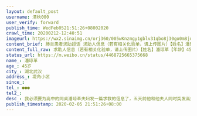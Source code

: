 ```yaml
---
layout: default_post
username: 清秋000
user_verify: forward
publish_time: WedFeb0521:51:26+08002020
crawl_time: 20200212-12:40:51
imageurl: https://wx2.sinaimg.cn/orj360/005wKnzmgy1gblv31qbo8j30go0m8ju9.jpg,https://wx3.sinaimg.cn/orj360/005wKnzmgy1gblv3227wej30go0m8wgy.jpg
content_brief: 肺炎患者求助超话 求助人信息（若有相关化验单，请上传图片）【姓名】潘琼革【年龄】45岁【所在城市】湖北武汉【所在小区、社区】堤角小区【患病时间】【联系方式】●●●【其他紧急联系人】【病情描述】 我必须要为高中的同桌潘琼革夫妇发一篇求救的信息了，五天前他和他夫人同时突 ...全文
content_full_raw: 求助人信息（若有相关化验单，请上传图片）【姓名】潘琼革【年龄】45岁【所在城市】湖北武汉【所在小区、社区】堤角小区【患病时间】【联系方式】●●●【其他紧急联系人】【病情描述】我必须要为高中的同桌潘琼革夫妇发一篇求救的信息了，五天前他和他夫人同时突发高热，为了活命，他一个人从黄陂滠口走到自己家，求我帮助！第二天他骑着自行车接回他妻子，两个高热病人自觉在家隔离！因为高热，生活不能自理，饭都没有人做，中药怎么能正常吃！万般无奈，我找了了初中同学，安排他们在湖北省中山医院核酸检查，两个人都是阳性，CT也是提示两个人的肺部感染严重！从三天前就打社区电话、社区让找120，各种平台他都找过，石沉大海，无人问津！刚才视频，他几乎已经动弹不得，倒杯水，每一步都是鱼脱水一样的脱喘。一百八十斤的汉子，就这样倒下了，他夫人自是一样！封城以来，一种无力感让我冰冷，祈求诸位转起来，让阳光看见，给我昔日的同桌夫妇一线生机！求社区他们夫妻一个隔离治疗的机会！苍天有眼，祈求诸位转发，堂主叩首！联系人：潘琼革住址：堤角小区35栋2单元502室联系电话●●●
status_url: https://m.weibo.cn/status/4468725665375668
name_: 潘琼革
age_: 45岁
city_: 湖北武汉
address_: 堤角小区
since_: 
tel_: ●●●
tel2_: 
desc_: 我必须要为高中的同桌潘琼革夫妇发一篇求救的信息了，五天前他和他夫人同时突发高热，为了活命，他一个人从黄陂滠口走到自己家，求我帮助！第二天他骑着自行车接回他妻子，两个高热病人自觉在家隔离！因为高热，生活不能自理，饭都没有人做，中药怎么能正常吃！万般无奈，我找了了初中同学，安排他们在湖北省中山医院核酸检查，两个人都是阳性，CT也是提示两个人的肺部感染严重！从三天前就打社区电话、社区让找120，各种平台他都找过，石沉大海，无人问津！刚才视频，他几乎已经动弹不得，倒杯水，每一步都是鱼脱水一样的脱喘。一百八十斤的汉子，就这样倒下了，他夫人自是一样！封城以来，一种无力感让我冰冷，祈求诸位转起来，让阳光看见，给我昔日的同桌夫妇一线生机！求社区他们夫妻一个隔离治疗的机会！苍天有眼，祈求诸位转发，堂主叩首！联系人潘琼革住址堤角小区35栋2单元502室联系电话●●●
publish_timestamp: 2020-02-05 21:51:26+08:00
---
```

